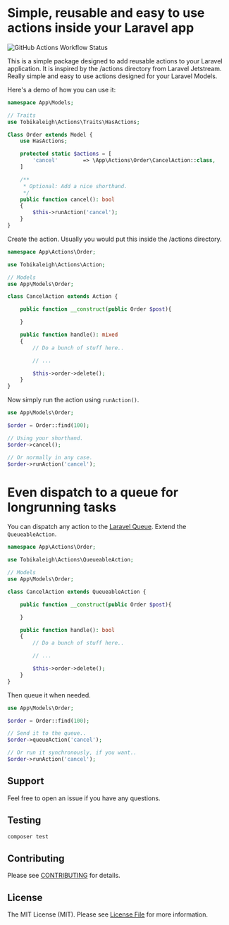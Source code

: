 # Simple, reusable and easy to use actions inside your Laravel app

![GitHub Actions Workflow Status](https://img.shields.io/github/actions/workflow/status/tobikaleigh/laravel-actions/run-tests.yml?label=Tests)

This is a simple package designed to add reusable actions to your Laravel application. It is inspired by the /actions directory from Laravel Jetstream. Really simple and easy to use actions designed for your Laravel Models.

Here's a demo of how you can use it:

```php
namespace App\Models;

// Traits
use Tobikaleigh\Actions\Traits\HasActions;

Class Order extends Model {
    use HasActions;

    protected static $actions = [
        'cancel'        => \App\Actions\Order\CancelAction::class,
    ]

    /**
     * Optional: Add a nice shorthand.
     */
    public function cancel(): bool
    {
        $this->runAction('cancel');
    }
}
```

Create the action. Usually you would put this inside the /actions directory.

```php
namespace App\Actions\Order;

use Tobikaleigh\Actions\Action;

// Models
use App\Models\Order;

class CancelAction extends Action {

    public function __construct(public Order $post){

    }

    public function handle(): mixed
    {
        // Do a bunch of stuff here..

        // ...

        $this->order->delete();
    }
}
```
Now simply run the action using ``runAction()``.

```php
use App\Models\Order;

$order = Order::find(100);

// Using your shorthand.
$order->cancel();

// Or normally in any case.
$order->runAction('cancel');
```

# Even dispatch to a queue for longrunning tasks

You can dispatch any action to the [Laravel Queue](https://laravel.com/docs/queues). Extend the `QueueableAction`.

```php
namespace App\Actions\Order;

use Tobikaleigh\Actions\QueueableAction;

// Models
use App\Models\Order;

class CancelAction extends QueueableAction {

    public function __construct(public Order $post){

    }

    public function handle(): bool
    {
        // Do a bunch of stuff here..

        // ...

        $this->order->delete();
    }
}
```

Then queue it when needed.

```php
use App\Models\Order;

$order = Order::find(100);

// Send it to the queue..
$order->queueAction('cancel');

// Or run it synchronously, if you want..
$order->runAction('cancel');
```
## Support

Feel free to open an issue if you have any questions.

## Testing

```bash
composer test
```

## Contributing

Please see [CONTRIBUTING](https://github.com/spatie/.github/blob/main/CONTRIBUTING.md) for details.

## License

The MIT License (MIT). Please see [License File](LICENSE.md) for more information.
